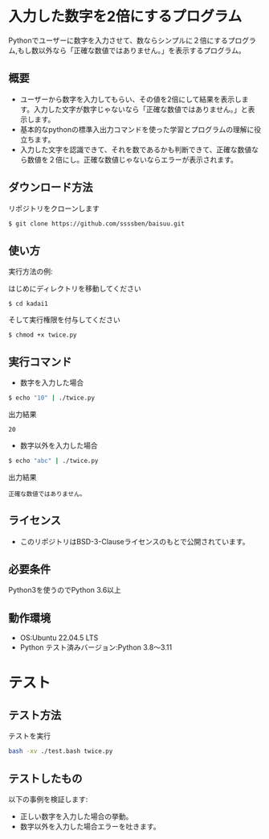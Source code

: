 # 入力した数字を2倍にするプログラム

Pythonでユーザーに数字を入力させて、数ならシンプルに２倍にするプログラム,もし数以外なら「正確な数値ではありません。」を表示するプログラム。

## 概要

- ユーザーから数字を入力してもらい、その値を2倍にして結果を表示します。入力した文字が数字じゃないなら「正確な数値ではありません。」と表示します。
- 基本的なpythonの標準入出力コマンドを使った学習とプログラムの理解に役立ちます。
- 入力した文字を認識できて、それを数であるかも判断できて、正確な数値なら数値を２倍にし。正確な数値じゃないならエラーが表示されます。

## ダウンロード方法

リポジトリをクローンします
```bash
$ git clone https://github.com/ssssben/baisuu.git
```

## 使い方

実行方法の例:

はじめにディレクトリを移動してください
```
$ cd kadai1
```
そして実行権限を付与してください
```
$ chmod +x twice.py
```
## 実行コマンド

- 数字を入力した場合

```bash
$ echo "10" | ./twice.py
```
出力結果
```
20
```
- 数字以外を入力した場合

```bash
$ echo "abc" | ./twice.py
```

出力結果
```
正確な数値ではありません。
```

## ライセンス
- このリポジトリはBSD-3-Clauseライセンスのもとで公開されています。

## 必要条件
Python3を使うのでPython 3.6以上

## 動作環境

- OS:Ubuntu 22.04.5 LTS
- Python テスト済みバージョン:Python 3.8～3.11

# テスト

## テスト方法

テストを実行
```bash
bash -xv ./test.bash twice.py
```

## テストしたもの

以下の事例を検証します:
- 正しい数字を入力した場合の挙動。
- 数字以外を入力した場合エラーを吐きます。
